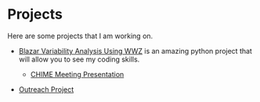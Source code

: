 # Projects

Here are some projects that I am working on. 

- [Blazar Variability Analysis Using WWZ](./python_project/WWZ.ipynb) is an amazing python project that will allow you to see my coding skills.
	- [CHIME Meeting Presentation](./presentation.md)

- [Outreach Project](./outreach_project/)